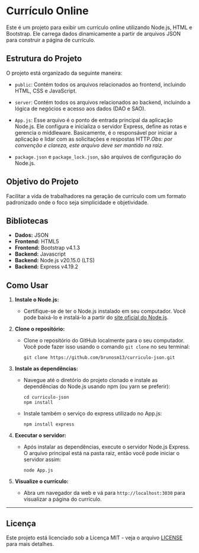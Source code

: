 # Currículo Online

Este é um projeto para exibir um currículo online utilizando Node.js, HTML e Bootstrap. Ele carrega dados dinamicamente a partir de arquivos JSON para construir a página de currículo.

## Estrutura do Projeto

O projeto está organizado da seguinte maneira:

- `public`: Contém todos os arquivos relacionados ao frontend, incluindo HTML, CSS e JavaScript.

- `server`: Contém todos os arquivos relacionados ao backend, incluindo a lógica de negócios e acesso aos dados (DAO e SAO).

- `App.js`: Esse arquivo é o ponto de entrada principal da aplicação Node.js. Ele configura e inicializa o servidor Express, define as rotas e gerencia o middleware. Basicamente, é o responsável por iniciar a aplicação e lidar com as solicitações e respostas HTTP._Obs: por convenção e clareza, este arquivo deve ser mantido na raiz._
- `package.json` e `package_lock.json`, são arquivos de configuração do Node.js.

## Objetivo do Projeto
Facilitar a vida de trabalhadores na geração de currículo com um formato padronizado onde o foco seja simplicidade e objetividade.

## Bibliotecas
- **Dados:** JSON
- **Frontend:** HTML5
- **Frontend:** Bootstrap v4.1.3
- **Backend:** Javascript
- **Backend:** Node.js v20.15.0 (LTS)
- **Backend:** Express v4.19.2

## Como Usar

1. **Instale o Node.js:**
   - Certifique-se de ter o Node.js instalado em seu computador. Você pode baixá-lo e instalá-lo a partir do [site oficial do Node.js](https://nodejs.org/).

2. **Clone o repositório:**
   - Clone o repositório do GitHub localmente para o seu computador. Você pode fazer isso usando o comando `git clone` no seu terminal:

     ```
     git clone https://github.com/brunosm13/curriculo-json.git
     ```

3. **Instale as dependências:**
   - Navegue até o diretório do projeto clonado e instale as dependências do Node.js usando npm (ou yarn se preferir):

     ```
     cd curriculo-json
     npm install
     ```
   - Instale também o serviço do express utilizado no App.js:
     ```
     npm install express
     ```

4. **Executar o servidor:**
   - Após instalar as dependências, execute o servidor Node.js Express. O arquivo principal está na pasta raiz, então você pode iniciar o servidor assim:
     ```
     node App.js
     ```

5. **Visualize o currículo:**
   - Abra um navegador da web e vá para `http://localhost:3030` para visualizar a página do currículo.
---

## Licença

Este projeto está licenciado sob a Licença MIT - veja o arquivo [LICENSE](LICENSE) para mais detalhes.
